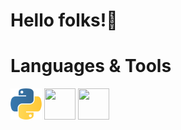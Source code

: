 # Hello folks!👋

# Languages & Tools 
<img src ="https://raw.githubusercontent.com/docker-library/docs/01c12653951b2fe592c1f93a13b4e289ada0e3a1/python/logo.png" width ="50" height ="50"> <img src ="https://www.freepnglogos.com/uploads/logo-mysql-png/logo-mysql-mysql-logo-png-images-are-download-crazypng-21.png" width ="50" height ="50"> <img src ="https://p.kindpng.com/picc/s/133-1335572_microsoft-excel-logo-png-transparent-png.png" width ="50" height ="50">
